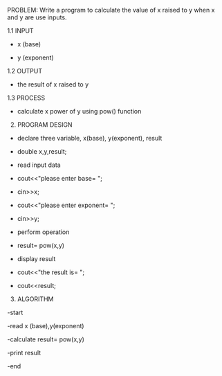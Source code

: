 PROBLEM: Write a program to calculate the value of x raised to y when x and y are use inputs.

1.1 INPUT

- x (base)

- y (exponent)

1.2 OUTPUT

- the result of x raised to y

1.3 PROCESS

- calculate x power of y using pow() function


2. PROGRAM DESIGN

- declare three variable, x(base), y(exponent), result

- double x,y,result;

- read input data

- cout<<"please enter base= ";

- cin>>x;

- cout<<"please enter exponent= ";

- cin>>y;

- perform operation

- result= pow(x,y)

- display result

- cout<<"the result is= ";

- cout<<result;

3. ALGORITHM

-start

-read x (base),y(exponent)

-calculate result= pow(x,y)

-print result

-end

